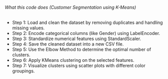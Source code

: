*What this code does (Customer Segmentation using K-Means)*<br><br>
- Step 1: Load and clean the dataset by removing duplicates and handling missing values.<br>
- Step 2: Encode categorical columns (like Gender) using LabelEncoder.<br>
- Step 3: Standardize numerical features using StandardScaler.<br>
- Step 4: Save the cleaned dataset into a new CSV file.<br>
- Step 5: Use the Elbow Method to determine the optimal number of clusters.<br>
- Step 6: Apply KMeans clustering on the selected features.<br>
- Step 7: Visualize clusters using scatter plots with different color groupings.<br>
